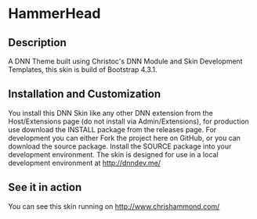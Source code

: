 HammerHead
==========

Description
-----------
A DNN Theme built using Christoc's DNN Module and Skin Development Templates, this skin is build of Bootstrap 4.3.1. 

Installation and Customization
------------------------------
You install this DNN Skin like any other DNN extension from the Host/Extensions page (do not install via Admin/Extensions), for production use download the INSTALL package from the releases page. For development you can either Fork the project here on GitHub, or you can download the source package. Install the SOURCE package into your development environment. The skin is designed for use in a local development environment at http://dnndev.me/ 

See it in action
----------------
You can see this skin running on http://www.chrishammond.com/